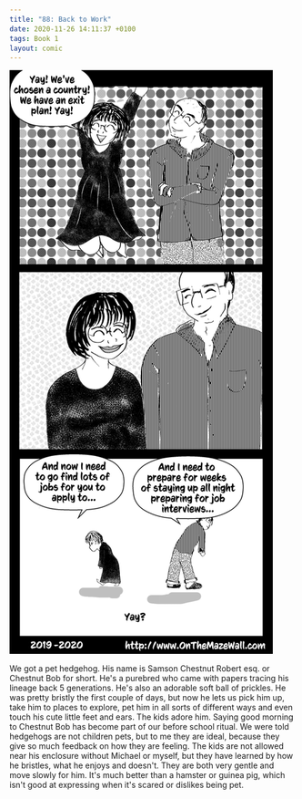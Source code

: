 ```yaml
---
title: "88: Back to Work"
date: 2020-11-26 14:11:37 +0100
tags: Book 1
layout: comic
---
```


![88: Back to Work](/comics/Book_1_-_088_Back_to_Work.png)

We got a pet hedgehog. His name is Samson Chestnut Robert esq. or Chestnut Bob for short. He's a purebred who came with papers tracing his lineage back 5 generations. He's also an adorable soft ball of prickles. He was pretty bristly the first couple of days, but now he lets us pick him up, take him to places to explore, pet him in all sorts of different ways and even touch his cute little feet and ears. The kids adore him. Saying good morning to Chestnut Bob has become part of our before school ritual. We were told hedgehogs are not children pets, but to me they are ideal, because they give so much feedback on how they are feeling. The kids are not allowed near his enclosure without Michael or myself, but they have learned by how he bristles, what he enjoys and doesn't. They are both very gentle and move slowly for him. It's much better than a hamster or guinea pig, which isn't good at expressing when it's scared or dislikes being pet.